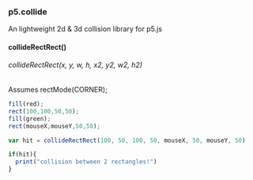 ### p5.collide

An lightweight 2d & 3d collision library for p5.js

#### collideRectRect()
###### collideRectRect(x, y, w, h, x2, y2, w2, h2)
Assumes rectMode(CORNER);
```javascript
fill(red);
rect(100,100,50,50);
fill(green);
rect(mouseX,mouseY,50,50);

var hit = collideRectRect(100, 50, 100, 50, mouseX, 50, mouseY, 50)

if(hit){
  print("collision between 2 rectangles!")
}
```